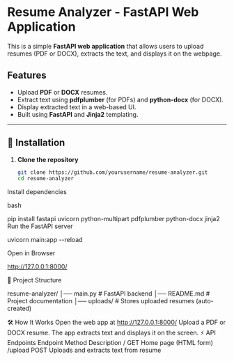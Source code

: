 # Resume Analyzer - FastAPI Web Application

This is a simple **FastAPI web application** that allows users to upload resumes (PDF or DOCX), extracts the text, and displays it on the webpage.

## Features
- Upload **PDF** or **DOCX** resumes.
- Extract text using **pdfplumber** (for PDFs) and **python-docx** (for DOCX).
- Display extracted text in a web-based UI.
- Built using **FastAPI** and **Jinja2** templating.

---

## 🚀 Installation

1. **Clone the repository**
   ```bash
   git clone https://github.com/yourusername/resume-analyzer.git
   cd resume-analyzer
Install dependencies

bash

pip install fastapi uvicorn python-multipart pdfplumber python-docx jinja2
Run the FastAPI server

uvicorn main:app --reload

Open in Browser

http://127.0.0.1:8000/

📂 Project Structure

resume-analyzer/
│── main.py              # FastAPI backend
│── README.md            # Project documentation
│── uploads/             # Stores uploaded resumes (auto-created)

🛠️ How It Works
Open the web app at http://127.0.0.1:8000/
Upload a PDF or DOCX resume.
The app extracts text and displays it on the screen.
⚡ API Endpoints
Endpoint	Method	Description
/	GET	Home page (HTML form)
/upload	POST	Uploads and extracts text from resume



